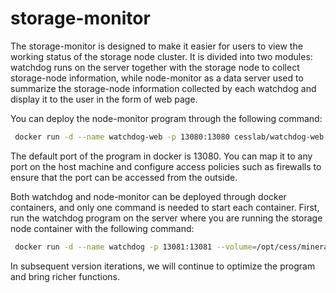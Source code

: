 # storage-monitor

The storage-monitor is designed to make it easier for users to view the working status of the storage node cluster. It is divided into two modules: watchdog runs on the server together with the storage node to collect storage-node information, while node-monitor as a data server used to summarize the storage-node information collected by each watchdog and display it to the user in the form of web page.

You can deploy the node-monitor program through the following command:

```sh
 docker run -d --name watchdog-web -p 13080:13080 cesslab/watchdog-web:latest
```
The default port of the program in docker is 13080. You can map it to any port on the host machine and configure access policies such as firewalls to ensure that the port can be accessed from the outside.

Both watchdog and node-monitor can be deployed through docker containers, and only one command is needed to start each container. First, run the watchdog program on the server where you are running the storage node container with the following command:

```sh
 docker run -d --name watchdog -p 13081:13081 --volume=/opt/cess/mineradm/build/config.yaml:/opt/miner/config.yaml --volume=/var/run/docker.sock:/var/run/docker.sock cesslab/watchdog:latest
```

In subsequent version iterations, we will continue to optimize the program and bring richer functions.
